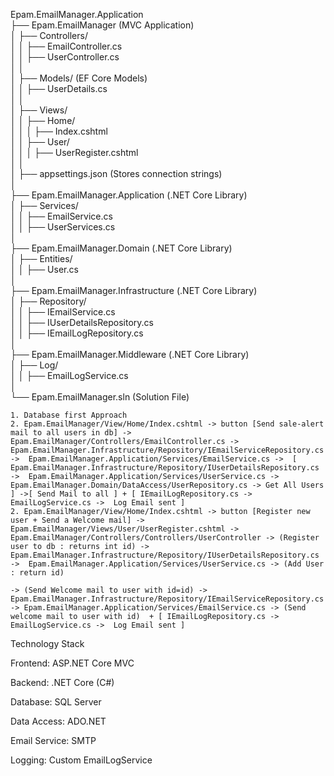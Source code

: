 Epam.EmailManager.Application  
├── Epam.EmailManager (MVC Application)  
│   ├── Controllers/  
│   │   ├── EmailController.cs  
│   │   ├── UserController.cs  
│   │  
│   ├── Models/  (EF Core Models)  
│   │   ├── UserDetails.cs  
│   │  
│   ├── Views/  
│   │   ├── Home/  
│   │   │   ├── Index.cshtml  
│   │   ├── User/  
│   │   │   ├── UserRegister.cshtml  
│   │  
│   ├── appsettings.json (Stores connection strings)  
│  
├── Epam.EmailManager.Application (.NET Core Library)  
│   ├── Services/  
│   │   ├── EmailService.cs  
│   │   ├── UserServices.cs  
│  
├── Epam.EmailManager.Domain (.NET Core Library)  
│   ├── Entities/  
│   │   ├── User.cs  
│  
├── Epam.EmailManager.Infrastructure (.NET Core Library)  
│   ├── Repository/  
│   │   ├── IEmailService.cs  
│   │   ├── IUserDetailsRepository.cs  
│   │   ├── IEmailLogRepository.cs  
│  
├── Epam.EmailManager.Middleware (.NET Core Library)  
│   ├── Log/  
│   │   ├── EmailLogService.cs  
│  
└── Epam.EmailManager.sln (Solution File)  

	1. Database first Approach
	2. Epam.EmailManager/View/Home/Index.cshtml -> button [Send sale-alert mail to all users in db] -> Epam.EmailManager/Controllers/EmailController.cs -> Epam.EmailManager.Infrastructure/Repository/IEmailServiceRepository.cs ->  Epam.EmailManager.Application/Services/EmailService.cs ->  [ Epam.EmailManager.Infrastructure/Repository/IUserDetailsRepository.cs ->  Epam.EmailManager.Application/Services/UserService.cs ->  Epam.EmailManager.Domain/DataAccess/UserRepository.cs -> Get All Users ] ->[ Send Mail to all ] + [ IEmailLogRepository.cs -> EmailLogService.cs ->  Log Email sent ]
	2. Epam.EmailManager/View/Home/Index.cshtml -> button [Register new user + Send a Welcome mail] -> Epam.EmailManager/Views/User/UserRegister.cshtml -> Epam.EmailManager/Controllers/Controllers/UserController -> (Register user to db : returns int id) -> Epam.EmailManager.Infrastructure/Repository/IUserDetailsRepository.cs ->  Epam.EmailManager.Application/Services/UserService.cs -> (Add User : return id) 
																																																					-> (Send Welcome mail to user with id=id) -> Epam.EmailManager.Infrastructure/Repository/IEmailServiceRepository.cs -> Epam.EmailManager.Application/Services/EmailService.cs -> (Send welcome mail to user with id)  + [ IEmailLogRepository.cs -> EmailLogService.cs ->  Log Email sent ]
Technology Stack

Frontend: ASP.NET Core MVC

Backend: .NET Core (C#)

Database: SQL Server

Data Access: ADO.NET

Email Service: SMTP

Logging: Custom EmailLogService
